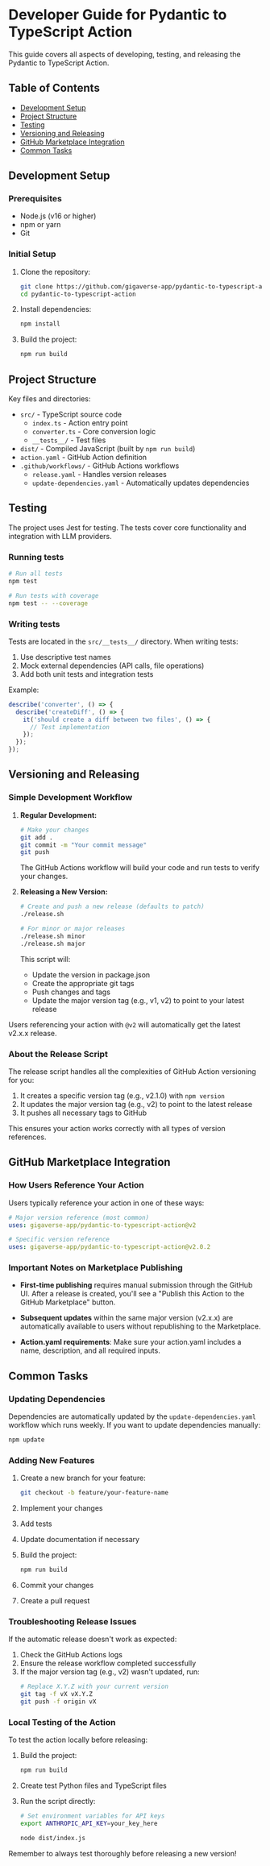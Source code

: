 # Developer Guide for Pydantic to TypeScript Action

This guide covers all aspects of developing, testing, and releasing the Pydantic to TypeScript Action.

## Table of Contents
- [Development Setup](#development-setup)
- [Project Structure](#project-structure)
- [Testing](#testing)
- [Versioning and Releasing](#versioning-and-releasing)
- [GitHub Marketplace Integration](#github-marketplace-integration)
- [Common Tasks](#common-tasks)

## Development Setup

### Prerequisites
- Node.js (v16 or higher)
- npm or yarn
- Git

### Initial Setup

1. Clone the repository:
   ```bash
   git clone https://github.com/gigaverse-app/pydantic-to-typescript-action.git
   cd pydantic-to-typescript-action
   ```

2. Install dependencies:
   ```bash
   npm install
   ```

3. Build the project:
   ```bash
   npm run build
   ```

## Project Structure

Key files and directories:

- `src/` - TypeScript source code
  - `index.ts` - Action entry point
  - `converter.ts` - Core conversion logic
  - `__tests__/` - Test files
- `dist/` - Compiled JavaScript (built by `npm run build`)
- `action.yaml` - GitHub Action definition
- `.github/workflows/` - GitHub Actions workflows
  - `release.yaml` - Handles version releases
  - `update-dependencies.yaml` - Automatically updates dependencies

## Testing

The project uses Jest for testing. The tests cover core functionality and integration with LLM providers.

### Running tests

```bash
# Run all tests
npm test

# Run tests with coverage
npm test -- --coverage
```

### Writing tests

Tests are located in the `src/__tests__/` directory. When writing tests:

1. Use descriptive test names
2. Mock external dependencies (API calls, file operations)
3. Add both unit tests and integration tests

Example:

```typescript
describe('converter', () => {
  describe('createDiff', () => {
    it('should create a diff between two files', () => {
      // Test implementation
    });
  });
});
```

## Versioning and Releasing

### Simple Development Workflow

1. **Regular Development:**
   ```bash
   # Make your changes
   git add .
   git commit -m "Your commit message"
   git push
   ```
   The GitHub Actions workflow will build your code and run tests to verify your changes.

2. **Releasing a New Version:**
   ```bash
   # Create and push a new release (defaults to patch)
   ./release.sh
   
   # For minor or major releases
   ./release.sh minor
   ./release.sh major
   ```
   
   This script will:
   - Update the version in package.json
   - Create the appropriate git tags
   - Push changes and tags
   - Update the major version tag (e.g., v1, v2) to point to your latest release

Users referencing your action with `@v2` will automatically get the latest v2.x.x release.

### About the Release Script

The release script handles all the complexities of GitHub Action versioning for you:

1. It creates a specific version tag (e.g., v2.1.0) with `npm version`
2. It updates the major version tag (e.g., v2) to point to the latest release
3. It pushes all necessary tags to GitHub

This ensures your action works correctly with all types of version references.

## GitHub Marketplace Integration

### How Users Reference Your Action

Users typically reference your action in one of these ways:

```yaml
# Major version reference (most common)
uses: gigaverse-app/pydantic-to-typescript-action@v2

# Specific version reference
uses: gigaverse-app/pydantic-to-typescript-action@v2.0.2
```

### Important Notes on Marketplace Publishing

- **First-time publishing** requires manual submission through the GitHub UI. After a release is created, you'll see a "Publish this Action to the GitHub Marketplace" button.

- **Subsequent updates** within the same major version (v2.x.x) are automatically available to users without republishing to the Marketplace.

- **Action.yaml requirements**: Make sure your action.yaml includes a name, description, and all required inputs.

## Common Tasks

### Updating Dependencies

Dependencies are automatically updated by the `update-dependencies.yaml` workflow which runs weekly. If you want to update dependencies manually:

```bash
npm update
```

### Adding New Features

1. Create a new branch for your feature:
   ```bash
   git checkout -b feature/your-feature-name
   ```

2. Implement your changes
3. Add tests
4. Update documentation if necessary
5. Build the project:
   ```bash
   npm run build
   ```
6. Commit your changes
7. Create a pull request

### Troubleshooting Release Issues

If the automatic release doesn't work as expected:

1. Check the GitHub Actions logs
2. Ensure the release workflow completed successfully
3. If the major version tag (e.g., v2) wasn't updated, run:
   ```bash
   # Replace X.Y.Z with your current version
   git tag -f vX vX.Y.Z
   git push -f origin vX
   ```

### Local Testing of the Action

To test the action locally before releasing:

1. Build the project:
   ```bash
   npm run build
   ```

2. Create test Python files and TypeScript files
3. Run the script directly:
   ```bash
   # Set environment variables for API keys
   export ANTHROPIC_API_KEY=your_key_here
   
   node dist/index.js
   ```

Remember to always test thoroughly before releasing a new version!